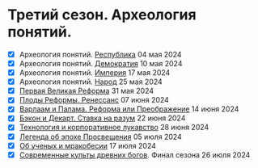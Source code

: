 # Третий сезон. Археология понятий.

- [x] Археология понятий. [Республика](republic.md) 04 мая 2024
- [x] Археология понятий. [Демократия](democracy.md) 10 мая 2024
- [x] Археология понятий. [Империя](imperia.md) 17 мая 2024
- [x] Археология понятий. [Народ](people.md) 25 мая 2024
- [x] [Первая Великая Реформа](reforma.md) 31 мая 2024
- [x] [Плоды Реформы. Ренессанс](renaissance.md) 07 июня 2024
- [x] [Варлаам и Палама. Реформа или Преображение](varlaam.md) 14 июня 2024
- [x] [Бэкон и Декарт. Ставка на разум](bacon.md) 22 июня 2024
- [x] [Технология и корпоративное лукавство](mendacium.md) 28 июня 2024
- [x] [Легенда об эпохе Просвещения](enlightenment.md) 05 июля 2024
- [x] [Об ученых и мракобесии](obscurantism.md) 17 июля 2024
- [x] [Современные культы древних богов](final3.md). Финал сезона 26 июля 2024

